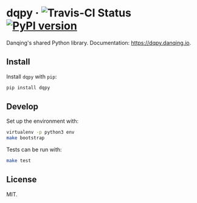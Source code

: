 # dqpy &middot; ![Travis-CI Status](https://travis-ci.org/danqing/dqpy.svg?branch=master) [![PyPI version](https://badge.fury.io/py/dqpy.svg)](https://badge.fury.io/py/dqpy)

Danqing's shared Python library. Documentation: https://dqpy.danqing.io.

## Install

Install `dqpy` with `pip`:

```sh
pip install dqpy
```

## Develop

Set up the environment with:

```sh
virtualenv -p python3 env
make bootstrap
```

Tests can be run with:

```sh
make test
```

## License

MIT.
